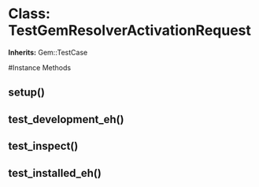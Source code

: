 # Class: TestGemResolverActivationRequest
**Inherits:** Gem::TestCase
    




#Instance Methods
## setup() [](#method-i-setup)

## test_development_eh() [](#method-i-test_development_eh)

## test_inspect() [](#method-i-test_inspect)

## test_installed_eh() [](#method-i-test_installed_eh)

